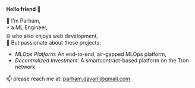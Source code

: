 **Hello friend** 👋  

👨 I'm Parham,  
⚡ a ML Engineer,  
🌐 who also enjoys web development,  
🚀 But passionate about these projects:
- *MLOps Platform:* An end-to-end, air-gapped MLOps platform,  
- *Decentralized Investment:* A smartcontract-based platform on the Tron network.

📫 please reach me at: parham.davarii@gmail.com
